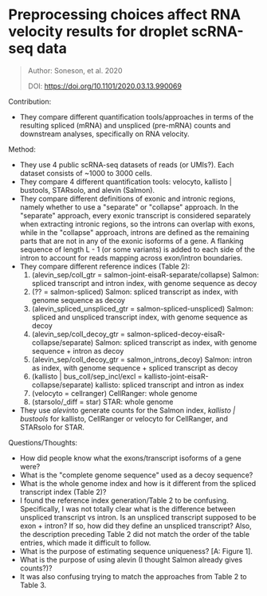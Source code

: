 # **Preprocessing choices affect RNA velocity results for droplet scRNA-seq data**

> Author: Soneson, et al. 2020
>
> DOI: https://doi.org/10.1101/2020.03.13.990069

Contribution: 

- They compare different quantification tools/approaches in terms of the resulting spliced (mRNA) and unspliced (pre-mRNA) counts and downstream analyses, specifically on RNA velocity.

Method: 

- They use 4 public scRNA-seq datasets of reads (or UMIs?). Each dataset consists of ~1000 to 3000 cells.
- They compare 4 different quantification tools: velocyto, kallisto | bustools, STARsolo, and alevin (Salmon). 
- They compare different definitions of exonic and intronic regions, namely whether to use a "separate" or "collapse" approach. In the "separate" approach, every exonic transcript is considered separately when extracting intronic regions, so the introns can overlap with exons, while in the "collapse" approach, introns are defined as the remaining parts that are not in any of the exonic isoforms of a gene. A flanking sequence of length L - 1 (or some variants) is added to each side of the intron to account for reads mapping across exon/intron boundaries. 
- They compare different reference indices (Table 2):
  1. (alevin_sep/coll_gtr = salmon-joint-eisaR-separate/collapse) Salmon: spliced transcript and intron index, with genome sequence as decoy
  2. (?? = salmon-spliced) Salmon: spliced transcript as index, with genome sequence as decoy
  3. (alevin_spliced_unspliced_gtr = salmon-spliced-unspliced) Salmon: spliced and unspliced transcript index, with genome sequence as decoy
  4. (alevin_sep/coll_decoy_gtr = salmon-spliced-decoy-eisaR-collapse/separate) Salmon: spliced transcript as index, with genome sequence + intron as decoy
  5. (alevin_sep/coll_decoy_gtr = salmon_introns_decoy) Salmon: intron as index, with genome sequence + spliced transcript as decoy
  6. (kallisto | bus_coll/sep_incl/excl = kallisto-joint-eisaR-collapse/separate) kallisto: spliced transcript and intron as index
  7. (velocyto = cellranger) CellRanger: whole genome
  8. (starsolo/_diff = star) STAR: whole genome
- They use *alevin*to generate counts for the Salmon index, *kallisto | bustools* for kallisto, CellRanger or velocyto for CellRanger, and STARsolo for STAR.

Questions/Thoughts:

* How did people know what the exons/transcript isoforms of a gene were?
* What is the "complete genome sequence" used as a decoy sequence?
* What is the whole genome index and how is it different from the spliced transcript index (Table 2)?
* I found the reference index generation/Table 2 to be confusing. Specifically, I was not totally clear what is the difference between unspliced transcript vs intron. Is an unspliced transcript supposed to be exon + intron? If so, how did they define an unspliced transcript? Also, the description preceding Table 2 did not match the order of the table entries, which made it difficult to follow.
* What is the purpose of estimating sequence uniqueness? [A: Figure 1].
* What is the purpose of using alevin (I thought Salmon already gives counts?)?
* It was also confusing trying to match the approaches from Table 2 to Table 3. 

